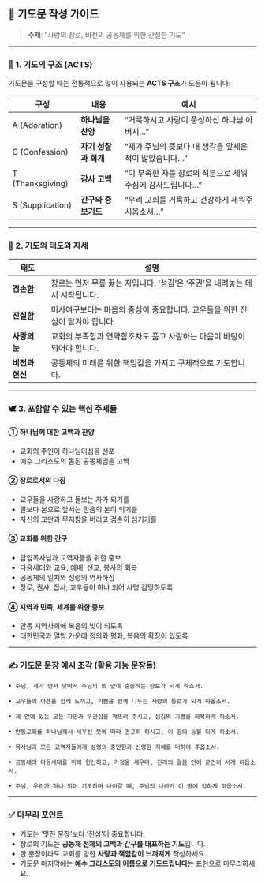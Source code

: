 ## 🙏 기도문 작성 가이드

> **주제**: “사랑의 장로, 비전의 공동체를 위한 간절한 기도”

---

### 🧭 1. **기도의 구조 (ACTS)**

기도문을 구성할 때는 전통적으로 많이 사용되는 **ACTS 구조**가 도움이 됩니다:

| 구성               | 내용            | 예시                                |
| ---------------- | ------------- | --------------------------------- |
| A (Adoration)    | **하나님을 찬양**   | “거룩하시고 사랑이 풍성하신 하나님 아버지…”         |
| C (Confession)   | **자기 성찰과 회개** | “제가 주님의 뜻보다 내 생각을 앞세운 적이 많았습니다…”  |
| T (Thanksgiving) | **감사 고백**     | “이 부족한 자를 장로의 직분으로 세워주심에 감사드립니다…” |
| S (Supplication) | **간구와 중보기도**  | “우리 교회를 거룩하고 건강하게 세워주시옵소서…”       |

---

### 💒 2. 기도의 **태도와 자세**

| 태도         | 설명                                            |
| ---------- | --------------------------------------------- |
| **겸손함**    | 장로는 먼저 무릎 꿇는 자입니다. ‘섬김’은 ‘주권’을 내려놓는 데서 시작됩니다. |
| **진실함**    | 미사여구보다는 마음의 중심이 중요합니다. 교우들을 위한 진심이 담겨야 합니다.   |
| **사랑의 눈**  | 교회의 부족함과 연약함조차도 품고 사랑하는 마음이 바탕이 되어야 합니다.      |
| **비전과 헌신** | 공동체의 미래를 위한 책임감을 가지고 구체적으로 기도합니다.             |

---

### 🕊️ 3. 포함할 수 있는 핵심 주제들

#### ① 하나님께 대한 고백과 찬양

* 교회의 주인이 하나님이심을 선포
* 예수 그리스도의 몸된 공동체임을 고백

#### ② 장로로서의 다짐

* 교우들을 사랑하고 돌보는 자가 되기를
* 말보다 본으로 앞서는 믿음의 본이 되기를
* 자신의 교만과 무지함을 버리고 겸손히 섬기기를

#### ③ 교회를 위한 간구

* 담임목사님과 교역자들을 위한 중보
* 다음세대와 교육, 예배, 선교, 봉사의 회복
* 공동체의 일치와 성령의 역사하심
* 장로, 권사, 집사, 교우들이 하나 되어 사명 감당하도록

#### ④ 지역과 민족, 세계를 위한 중보

* 안동 지역사회에 복음의 빛이 되도록
* 대한민국과 열방 가운데 정의와 평화, 복음의 확장이 있도록

---

### ✍️ 기도문 문장 예시 조각 (활용 가능 문장들)

```plaintext
• 주님, 제가 먼저 낮아져 주님의 뜻 앞에 순종하는 장로가 되게 하소서.

• 교우들의 아픔을 함께 느끼고, 기쁨을 함께 나누는 사랑의 통로가 되게 하옵소서.

• 제 안에 있는 모든 자만과 무관심을 깨뜨려 주시고, 섬김의 기쁨을 회복하게 하소서.

• 안동교회를 하나님께서 세우신 뜻에 따라 견고히 하시고, 이 땅의 등불 되게 하소서.

• 목사님과 모든 교역자들에게 성령의 충만함과 신령한 지혜를 더하여 주옵소서.

• 공동체의 다음세대를 위해 헌신하고, 가정을 세우며, 진리의 말씀 안에 굳건히 서게 하옵소서.

• 주님, 우리가 하나 되어 기도하며 나아갈 때, 주님의 나라가 이 땅에 임하게 하옵소서.
```

---

### ✅ 마무리 포인트

* 기도는 ‘멋진 문장’보다 ‘진심’이 중요합니다.
* 장로의 기도는 **공동체 전체의 고백과 간구를 대표하는 기도**입니다.
* 한 문장이라도 교회를 향한 **사랑과 책임감이 느껴지게** 작성하세요.
* 기도문 마지막에는 **예수 그리스도의 이름으로 기도드립니다**는 표현으로 마무리하세요.
